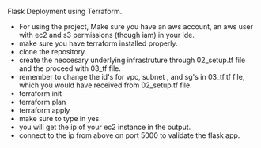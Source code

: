 Flask Deployment using Terraform.
 - For using the project, Make sure you have an aws account, an aws user with ec2 and s3 permissions (though iam) in your ide.
 - make sure you have terraform installed properly.
 - clone the repository.
 - create the neccesary underlying infrastruture through 02_setup.tf file and the proceed with 03_tf file.
 - remember to change the id's for vpc, subnet , and sg's in 03_tf.tf file, which you would have received from 02_setup.tf file.
 - terraform init
 - terraform plan
 - terraform apply 
 - make sure to type in yes.
 - you will get the ip of your ec2 instance in the output.
 - connect to the ip from above on port 5000 to validate the flask app.

